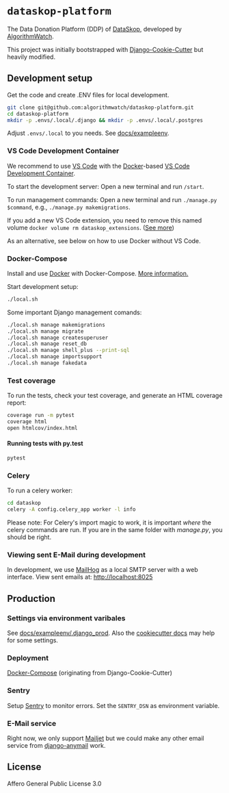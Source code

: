 # `dataskop-platform`

The Data Donation Platform (DDP) of [DataSkop](https://dataskop.net/), developed by [AlgorithmWatch](https://algorithmwatch.org/).

This project was initially bootstrapped with [Django-Cookie-Cutter](https://github.com/pydanny/cookiecutter-django) but heavily modified.

## Development setup

Get the code and create .ENV files for local development.

```bash
git clone git@github.com:algorithmwatch/dataskop-platform.git
cd dataskop-platform
mkdir -p .envs/.local/.django && mkdir -p .envs/.local/.postgres
```

Adjust `.envs/.local` to you needs.
See [docs/exampleenv](./docs/exampleenv).

### VS Code Development Container

We recommend to use [VS Code](https://code.visualstudio.com/) with the [Docker](https://docs.docker.com/get-docker/)-based [VS Code Development Container](https://code.visualstudio.com/docs/remote/containers).

To start the development server: Open a new terminal and run `/start`.

To run management commands: Open a new terminal and run `./manage.py $command`, e.g., `./manage.py makemigrations`.

If you add a new VS Code extension, you need to remove this named volume `docker volume rm dataskop_extensions`. ([See more](https://code.visualstudio.com/docs/remote/containers-advanced#_avoiding-extension-reinstalls-on-container-rebuild))

As an alternative, see below on how to use Docker without VS Code.

### Docker-Compose

Install and use [Docker](https://docs.docker.com/get-docker/) with Docker-Compose. [More information.](https://cookiecutter-django.readthedocs.io/en/latest/developing-locally-docker.html)

Start development setup:

```bash
./local.sh
```

Some important Django management comands:

```bash
./local.sh manage makemigrations
./local.sh manage migrate
./local.sh manage createsuperuser
./local.sh manage reset_db
./local.sh manage shell_plus --print-sql
./local.sh manage importsupport
./local.sh manage fakedata
```

### Test coverage

To run the tests, check your test coverage, and generate an HTML
coverage report:

```bash
coverage run -m pytest
coverage html
open htmlcov/index.html
```

#### Running tests with py.test

```bash
pytest
```

### Celery

To run a celery worker:

```bash
cd dataskop
celery -A config.celery_app worker -l info
```

Please note: For Celery's import magic to work, it is important _where_
the celery commands are run. If you are in the same folder with
_manage.py_, you should be right.

### Viewing sent E-Mail during development

In development, we use [MailHog](https://github.com/mailhog/MailHog) as a local SMTP server with a web interface. View sent emails at: <http://localhost:8025>

## Production

### Settings via environment varibales

See [docs/exampleenv/.django_prod](./docs/exampleenv/.django_prod).
Also the [cookiecutter docs](http://cookiecutter-django.readthedocs.io/en/latest/settings.html) may help for some settings.

### Deployment

[Docker-Compose](./docs/deployment_docker_compose.md) (originating from Django-Cookie-Cutter)

### Sentry

Setup [Sentry](https://sentry.io) to monitor errors.
Set the `SENTRY_DSN` as environment variable.

### E-Mail service

Right now, we only support [Mailjet](https://www.mailjet.com/) but we could make any other email service from [django-anymail](https://github.com/anymail/django-anymail) work.

## License

Affero General Public License 3.0
